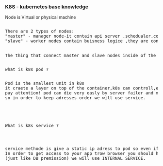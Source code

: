### K8S - kubernetes base knowledge


Node is Virtual or physical machine
<pre>  
There are 2 types of nodes: 
"master" - manager node-it contain api server ,schedualer,controller manager(what happend in the cluster) and backing store.
"slave" - worker nodes contain buisness logice ,they are controlled by the master node. has at least 60% of cpu.
</br>
The thing that connect master and slave nodes inside of the cluster called "Virtual Network".
<pre>

what is k8s pod ? 
 <pre>
Pod is the smallest unit in k8s
it craete a layer on top of the container,k8s can controll,each pod get unique ip adress that comes with k8s (VN) when creating the pod and that ip adress make it possible to them to communicate each other. 
pay attention! pod can die very easly by server failer and more...and whaen you uploude new pod it will have new ip adress
so in order to keep adresses order we will use service.
 </pre>
 
 What is k8s service ? 
 <pre>
service methode is give a static ip adress to pod so even if it die the service process can be relate the new pod adress just as the old one.
In order to get access to your app trow browser you should have EXTERNAL SERVICE ,but in order to get to adress to pod but without premmision to acces trow browser
(just like DB premission) we will use INTERNAL SERVICE.
</pre>



<!-- https://www.youtube.com/watch?v=s_o8dwzRlu4  -->
